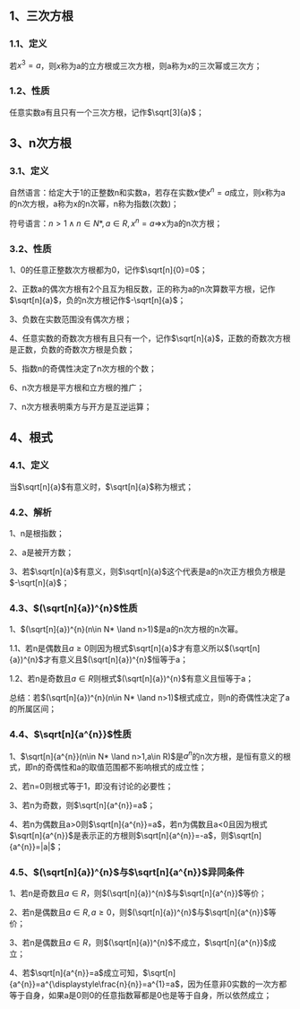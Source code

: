 ## 1、三次方根
### 1.1、定义
若$x^{3}=a$，则$x$称为a的立方根或三次方根，则a称为x的三次幂或三次方；

### 1.2、性质
任意实数a有且只有一个三次方根，记作$\sqrt[3]{a}$；

## 3、n次方根
### 3.1、定义
自然语言：给定大于1的正整数n和实数a，若存在实数$x$使$x^{n}=a$成立，则$x$称为a的n次方根，a称为x的n次幂，n称为指数(次数)；

符号语言：$n>1\land n\in N*,a\in R,x^{n}=a\Rightarrow$x为a的n次方根；

### 3.2、性质
1、0的任意正整数次方根都为0，记作$\sqrt[n]{0}=0$；

2、正数a的偶次方根有2个且互为相反数，正的称为a的n次算数平方根，记作$\sqrt[n]{a}$，负的n次方根记作$-\sqrt[n]{a}$；

3、负数在实数范围没有偶次方根；

4、任意实数的奇数次方根有且只有一个，记作$\sqrt[n]{a}$，正数的奇数次方根是正数，负数的奇数次方根是负数；

5、指数n的奇偶性决定了n次方根的个数；

6、n次方根是平方根和立方根的推广；

7、n次方根表明乘方与开方是互逆运算；

## 4、根式
### 4.1、定义
当$\sqrt[n]{a}$有意义时，$\sqrt[n]{a}$称为根式；

### 4.2、解析
1、n是根指数；

2、a是被开方数；

3、若$\sqrt[n]{a}$有意义，则$\sqrt[n]{a}$这个代表是a的n次正方根负方根是$-\sqrt[n]{a}$；

### 4.3、$(\sqrt[n]{a})^{n}$性质
1、$(\sqrt[n]{a})^{n}(n\in N* \land n>1)$是a的n次方根的n次幂。

1.1、若n是偶数且$a\geqslant0$则因为根式$\sqrt[n]{a}$才有意义所以$(\sqrt[n]{a})^{n}$才有意义且$(\sqrt[n]{a})^{n}$恒等于a；

1.2、若n是奇数且$a\in R$则根式$(\sqrt[n]{a})^{n}$有意义且恒等于a；

总结：若$(\sqrt[n]{a})^{n}(n\in N* \land n>1)$根式成立，则n的奇偶性决定了a的所属区间；

### 4.4、$\sqrt[n]{a^{n}}$性质
1、$\sqrt[n]{a^{n}}(n\in N* \land n>1,a\in R)$是$a^{n}$的n次方根，是恒有意义的根式，即n的奇偶性和a的取值范围都不影响根式的成立性；

2、若n=0则根式等于1，即没有讨论的必要性；

3、若n为奇数，则$\sqrt[n]{a^{n}}=a$；

4、若n为偶数且a>0则$\sqrt[n]{a^{n}}=a$，若n为偶数且a<0且因为根式$\sqrt[n]{a^{n}}$是表示正的方根则$\sqrt[n]{a^{n}}=-a$，则$\sqrt[n]{a^{n}}=|a|$；

### 4.5、$(\sqrt[n]{a})^{n}$与$\sqrt[n]{a^{n}}$异同条件
1、若n是奇数且$a\in R$，则$(\sqrt[n]{a})^{n}$与$\sqrt[n]{a^{n}}$等价；

2、若n是偶数且$a\in R,a\geqslant0$，则$(\sqrt[n]{a})^{n}$与$\sqrt[n]{a^{n}}$等价；

3、若n是偶数且$a\in R$，则$(\sqrt[n]{a})^{n}$不成立，$\sqrt[n]{a^{n}}$成立；

4、若$\sqrt[n]{a^{n}}=a$成立可知，$\sqrt[n]{a^{n}}=a^{\displaystyle\frac{n}{n}}=a^{1}=a$，因为任意非0实数的一次方都等于自身，如果a是0则0的任意指数幂都是0也是等于自身，所以依然成立；
